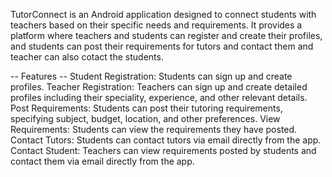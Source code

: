 TutorConnect is an Android application designed to connect students with teachers based on their specific needs and requirements.
It provides a platform where teachers and students can register and create their profiles, and students can post their requirements for tutors and contact them
and teacher can also cotact the students.

-- Features --
Student Registration: Students can sign up and create profiles.
Teacher Registration: Teachers can sign up and create detailed profiles including their speciality, experience, and other relevant details.
Post Requirements: Students can post their tutoring requirements, specifying subject, budget, location, and other preferences.
View Requirements: Students can view the requirements they have posted.
Contact Tutors: Students can contact tutors via email directly from the app.
Contact Student: Teachers can view requirements posted by students and contact them via email directly from the app.
